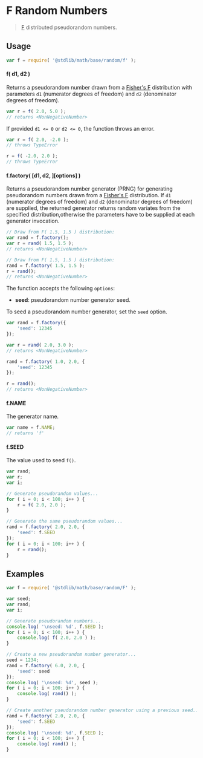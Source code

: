 # F Random Numbers

> [F][f] distributed pseudorandom numbers.


<!-- <usage> -->

## Usage

``` javascript
var f = require( '@stdlib/math/base/random/f' );
```

#### f( d1, d2 )

Returns a pseudorandom number drawn from a [Fisher's F][f] distribution with parameters `d1` (numerator degrees of freedom) and `d2` (denominator degrees of freedom).

``` javascript
var r = f( 2.0, 5.0 );
// returns <NonNegativeNumber>
```

If provided `d1 <= 0` or `d2 <= 0`, the function throws an error.

``` javascript
var r = f( 2.0, -2.0 );
// throws TypeError

r = f( -2.0, 2.0 );
// throws TypeError
```

#### f.factory( \[d1, d2, \]\[options\] )

Returns a pseudorandom number generator (PRNG) for generating pseudorandom numbers drawn from a [Fisher's F][f] distribution. If `d1` (numerator degrees of freedom) and `d2` (denominator degrees of freedom) are supplied, the returned generator returns random variates from the specified distribution,otherwise the parameters have to be supplied at each generator invocation.

``` javascript
// Draw from F( 1.5, 1.5 ) distribution:
var rand = f.factory();
var r = rand( 1.5, 1.5 );
// returns <NonNegativeNumber>

// Draw from F( 1.5, 1.5 ) distribution:
rand = f.factory( 1.5, 1.5 );
r = rand();
// returns <NonNegativeNumber>
```

The function accepts the following `options`:

* __seed__: pseudorandom number generator seed.

To seed a pseudorandom number generator, set the `seed` option.

``` javascript
var rand = f.factory({
    'seed': 12345
});

var r = rand( 2.0, 3.0 );
// returns <NonNegativeNumber>

rand = f.factory( 1.0, 2.0, {
    'seed': 12345
});

r = rand();
// returns <NonNegativeNumber>
```

#### f.NAME

The generator name.

``` javascript
var name = f.NAME;
// returns 'f'
```

#### f.SEED

The value used to seed `f()`.

``` javascript
var rand;
var r;
var i;

// Generate pseudorandom values...
for ( i = 0; i < 100; i++ ) {
    r = f( 2.0, 2.0 );
}

// Generate the same pseudorandom values...
rand = f.factory( 2.0, 2.0, {
    'seed': f.SEED
});
for ( i = 0; i < 100; i++ ) {
    r = rand();
}
```

<!-- </usage> -->


<!-- <examples> -->

## Examples

``` javascript
var f = require( '@stdlib/math/base/random/F' );

var seed;
var rand;
var i;

// Generate pseudorandom numbers...
console.log( '\nseed: %d', f.SEED );
for ( i = 0; i < 100; i++ ) {
    console.log( f( 2.0, 2.0 ) );
}

// Create a new pseudorandom number generator...
seed = 1234;
rand = f.factory( 6.0, 2.0, {
    'seed': seed
});
console.log( '\nseed: %d', seed );
for ( i = 0; i < 100; i++ ) {
    console.log( rand() );
}

// Create another pseudorandom number generator using a previous seed...
rand = f.factory( 2.0, 2.0, {
    'seed': f.SEED
});
console.log( '\nseed: %d', f.SEED );
for ( i = 0; i < 100; i++ ) {
    console.log( rand() );
}
```

<!-- </examples> -->


<!-- <links> -->

[f]: https://en.wikipedia.org/wiki/F_distribution

<!-- </links> -->
